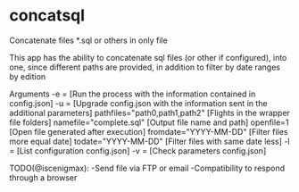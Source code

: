 concatsql
=========

Concatenate files *.sql or others in only file

This app has the ability to concatenate sql files (or other if
configured), into one, since different paths are provided, in addition
to filter by date ranges by edition

Arguments
	-e 	= [Run the process with the information contained in config.json]
	-u  = [Upgrade config.json with the information sent in the additional parameters]
		pathfiles="path0,path1,path2"	[Flights in the wrapper file folders]
		namefile="complete.sql"			[Output file name and path]
		openfile=1 						[Open file generated after execution]
		fromdate="YYYY-MM-DD"			[Filter files more equal date]
		todate="YYYY-MM-DD"				[Filter files with same date less]
	-l = [List configuration config.json]
	-v = [Check parameters config.json]

TODO(@iscenigmax): 
	-Send file via FTP or email
	-Compatibility to respond through a browser
